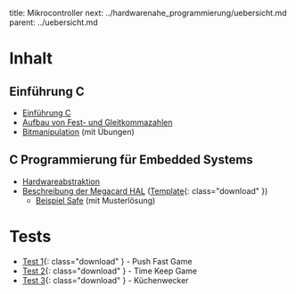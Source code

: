 title: Mikrocontroller
next: ../hardwarenahe_programmierung/uebersicht.md
parent: ../uebersicht.md

# Inhalt
## Einführung C
* [Einführung C](uebersicht_c.html)
* [Aufbau von Fest- und Gleitkommazahlen](floatingpoint.html)
* [Bitmanipulation](bitmanipulation.html) (mit Übungen)

## C Programmierung für Embedded Systems
* [Hardwareabstraktion](hal.html)
* [Beschreibung der Megacard HAL](hal_megacard.html) ([Template](embedded_template_hal.compress){: class="download" })
    * [Beispiel Safe](uebung_safe.html) (mit Musterlösung)

# Tests
* [Test 1](embedded_test_1.compress){: class="download" } - Push Fast Game
* [Test 2](embedded_test_2.compress){: class="download" } - Time Keep Game
* [Test 3](embedded_test_3.compress){: class="download" } - Küchenwecker
